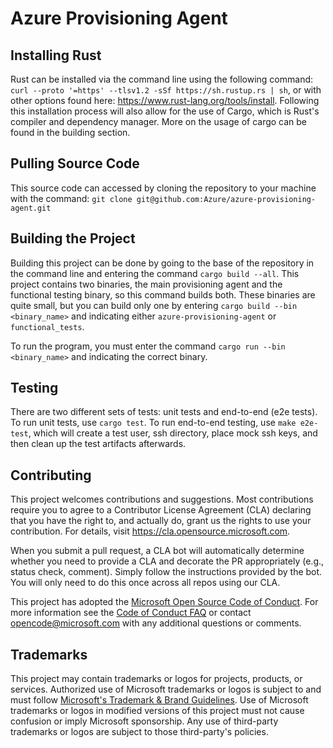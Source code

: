 # Azure Provisioning Agent 

## Installing Rust

Rust can be installed via the command line using the following command: 
`curl --proto '=https' --tlsv1.2 -sSf https://sh.rustup.rs | sh`, or with other options found here:
https://www.rust-lang.org/tools/install. Following this installation process will also allow for the 
use of Cargo, which is Rust's compiler and dependency manager. More on the usage of cargo can be found in the building section.

## Pulling Source Code

This source code can accessed by cloning the repository to your machine with the command:
`git clone git@github.com:Azure/azure-provisioning-agent.git`

## Building the Project

Building this project can be done by going to the base of the repository in the command line and entering the command
`cargo build --all`. This project contains two binaries, the main provisioning agent and the functional testing binary,
so this command builds both. These binaries are quite small, but you can build only one by entering
`cargo build --bin <binary_name>` and indicating either `azure-provisioning-agent` or `functional_tests`.

To run the program, you must enter the command `cargo run --bin <binary_name>` and indicating the correct binary.

## Testing

There are two different sets of tests: unit tests and end-to-end (e2e tests). To run unit tests, use `cargo test`. 
To run end-to-end testing, use `make e2e-test`, which will create a test user, ssh directory, place mock ssh keys, and 
then clean up the test artifacts afterwards.

## Contributing

This project welcomes contributions and suggestions.  Most contributions require you to agree to a
Contributor License Agreement (CLA) declaring that you have the right to, and actually do, grant us
the rights to use your contribution. For details, visit https://cla.opensource.microsoft.com.

When you submit a pull request, a CLA bot will automatically determine whether you need to provide
a CLA and decorate the PR appropriately (e.g., status check, comment). Simply follow the instructions
provided by the bot. You will only need to do this once across all repos using our CLA.

This project has adopted the [Microsoft Open Source Code of Conduct](https://opensource.microsoft.com/codeofconduct/).
For more information see the [Code of Conduct FAQ](https://opensource.microsoft.com/codeofconduct/faq/) or
contact [opencode@microsoft.com](mailto:opencode@microsoft.com) with any additional questions or comments.

## Trademarks

This project may contain trademarks or logos for projects, products, or services. Authorized use of Microsoft 
trademarks or logos is subject to and must follow 
[Microsoft's Trademark & Brand Guidelines](https://www.microsoft.com/en-us/legal/intellectualproperty/trademarks/usage/general).
Use of Microsoft trademarks or logos in modified versions of this project must not cause confusion or imply Microsoft sponsorship.
Any use of third-party trademarks or logos are subject to those third-party's policies.
